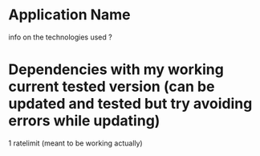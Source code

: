 # Application Name

info on the technologies used ?

# Dependencies with my working current tested version (can be updated and tested but try avoiding errors while updating)

1 ratelimit (meant to be working actually)
